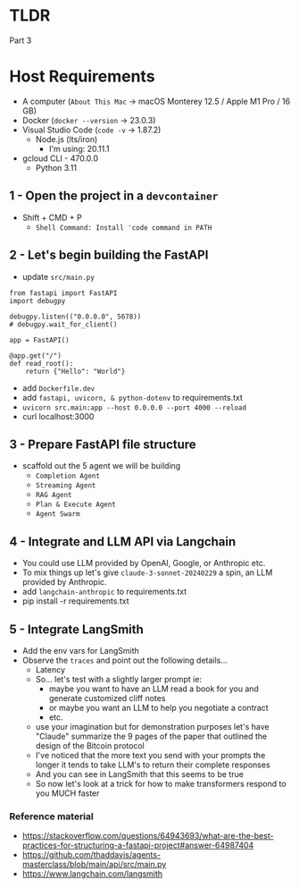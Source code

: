 # TLDR

Part 3

# Host Requirements
- A computer (`About This Mac` -> macOS Monterey 12.5 / Apple M1 Pro / 16 GB)
- Docker (`docker --version` -> 23.0.3)
- Visual Studio Code (`code -v` -> 1.87.2)
    - Node.js (lts/iron)
        - I'm using: 20.11.1
- gcloud CLI - 470.0.0
    - Python 3.11

## 1 - Open the project in a `devcontainer`
- Shift + CMD + P
    - `Shell Command: Install 'code command in PATH`

## 2 - Let's begin building the FastAPI
- update `src/main.py`
```
from fastapi import FastAPI
import debugpy

debugpy.listen(("0.0.0.0", 5678))
# debugpy.wait_for_client()

app = FastAPI()

@app.get("/")
def read_root():
    return {"Hello": "World"}
```
- add `Dockerfile.dev`
- add `fastapi, uvicorn, & python-dotenv` to requirements.txt
- `uvicorn src.main:app --host 0.0.0.0 --port 4000 --reload`
- curl localhost:3000

## 3 - Prepare FastAPI file structure
- scaffold out the 5 agent we will be building
    - `Completion Agent`
    - `Streaming Agent`
    - `RAG Agent`
    - `Plan & Execute Agent`
    - `Agent Swarm`

## 4 - Integrate and LLM API via Langchain
- You could use LLM provided by OpenAI, Google, or Anthropic etc.
- To mix things up let's give `claude-3-sonnet-20240229` a spin, an LLM provided by Anthropic.
- add `langchain-anthropic` to requirements.txt
- pip install -r requirements.txt

## 5 - Integrate LangSmith
- Add the env vars for LangSmith
- Observe the `traces` and point out the following details...
    - Latency
    - So... let's test with a slightly larger prompt ie:
        - maybe you want to have an LLM read a book for you and generate customized cliff notes
        - or maybe you want an LLM to help you negotiate a contract
        - etc.
    - use your imagination but for demonstration purposes let's have "Claude" summarize the 9 pages of the paper that outlined the design of the Bitcoin protocol
    - I've noticed that the more text you send with your prompts the longer it tends to take LLM's to return their complete responses
    - And you can see in LangSmith that this seems to be true
    - So now let's look at a trick for how to make transformers respond to you MUCH faster


### Reference material
- https://stackoverflow.com/questions/64943693/what-are-the-best-practices-for-structuring-a-fastapi-project#answer-64987404
- https://github.com/thaddavis/agents-masterclass/blob/main/api/src/main.py
- https://www.langchain.com/langsmith